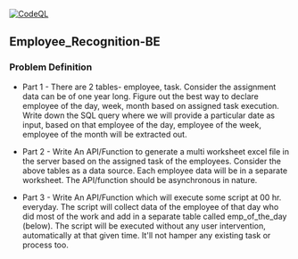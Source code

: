 [![CodeQL](https://github.com/ppreetii/Employee_Recognition-BE/actions/workflows/codeql.yml/badge.svg)](https://github.com/ppreetii/Employee_Recognition-BE/actions/workflows/codeql.yml)
## Employee_Recognition-BE

### Problem Definition

- Part 1 - There are 2 tables- employee, task. Consider the assignment data can be of one year long. Figure out the best way to declare employee of the day, week, month based on assigned task execution. Write down the SQL query where we will provide a particular date as input, based on that employee of the day, employee of the week, employee of the month will be extracted out.

- Part 2 - Write An API/Function to generate a multi worksheet excel file in the server based on the assigned task of the employees. Consider the above tables as a data source. Each employee data will be in a separate worksheet. The API/function should be asynchronous in nature.

- Part 3 - Write An API/Function which will execute some script at 00 hr. everyday. The script will collect data of the employee of that day who did most of the work and add in a separate table called emp_of_the_day (below). The script will be executed without any user intervention, automatically at that given time. It'll not hamper any existing task or process too.

